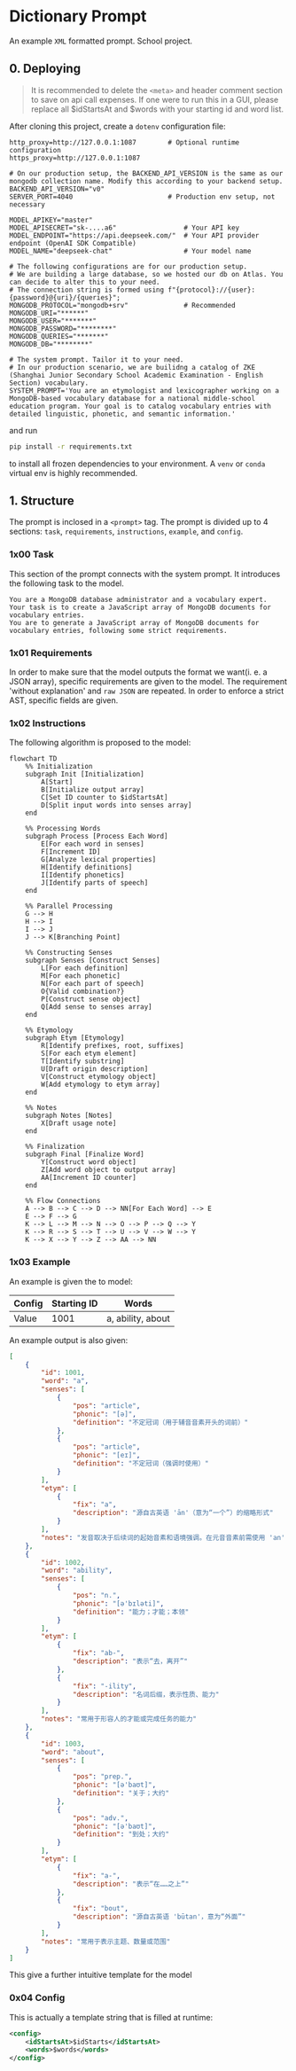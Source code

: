 # Dictionary Prompt

An example `XML` formatted prompt. School project.

## 0. Deploying

> It is recommended to delete the `<meta>` and header comment section to save on api call expenses.
> If one were to run this in a GUI, please replace all $idStartsAt and $words with your starting id and word list.

After cloning this project, create a `dotenv` configuration file:

```shell
http_proxy=http://127.0.0.1:1087        # Optional runtime configuration
https_proxy=http://127.0.0.1:1087       

# On our production setup, the BACKEND_API_VERSION is the same as our mongodb collection name. Modify this according to your backend setup.
BACKEND_API_VERSION="v0"
SERVER_PORT=4040                        # Production env setup, not necessary

MODEL_APIKEY="master"
MODEL_APISECRET="sk-....a6"                 # Your API key
MODEL_ENDPOINT="https://api.deepseek.com/"  # Your API provider endpoint (OpenAI SDK Compatible)
MODEL_NAME="deepseek-chat"                  # Your model name

# The following configurations are for our production setup.
# We are building a large database, so we hosted our db on Atlas. You can decide to alter this to your need.
# The connection string is formed using f"{protocol}://{user}:{password}@{uri}/{queries}";
MONGODB_PROTOCOL="mongodb+srv"              # Recommended
MONGODB_URI="******"
MONGODB_USER="*******"
MONGODB_PASSWORD="********"
MONGODB_QUERIES="*******"
MONGODB_DB="********"

# The system prompt. Tailor it to your need.
# In our production scenario, we are builidng a catalog of ZKE (Shanghai Junior Secondary School Academic Examination - English Section) vocabulary.
SYSTEM_PROMPT='You are an etymologist and lexicographer working on a MongoDB-based vocabulary database for a national middle-school education program. Your goal is to catalog vocabulary entries with detailed linguistic, phonetic, and semantic information.'
```

and run 

```zsh
pip install -r requirements.txt
```

to install all frozen dependencies to your environment. A `venv` or `conda` virtual env is highly recommended.

## 1. Structure
The prompt is inclosed in a `<prompt>` tag. The prompt is divided up to 4 sections: `task`, `requirements`, `instructions`, `example`, and `config`.

### 1x00 Task
This section of the prompt connects with the system prompt. It introduces the following task to the model.

```
You are a MongoDB database administrator and a vocabulary expert. 
Your task is to create a JavaScript array of MongoDB documents for vocabulary entries.
You are to generate a JavaScript array of MongoDB documents for vocabulary entries, following some strict requirements.
```

### 1x01 Requirements

In order to make sure that the model outputs the format we want(i. e. a JSON array), specific requirements are given to the model. The requirement 'without explanation' and `raw JSON` are repeated. In order to enforce a strict AST, specific fields are given.

### 1x02 Instructions

The following algorithm is proposed to the model:

```
flowchart TD
    %% Initialization
    subgraph Init [Initialization]
        A[Start]
        B[Initialize output array]
        C[Set ID counter to $idStartsAt]
        D[Split input words into senses array]
    end

    %% Processing Words
    subgraph Process [Process Each Word]
        E[For each word in senses]
        F[Increment ID]
        G[Analyze lexical properties]
        H[Identify definitions]
        I[Identify phonetics]
        J[Identify parts of speech]
    end

    %% Parallel Processing
    G --> H
    H --> I
    I --> J
    J --> K[Branching Point]

    %% Constructing Senses
    subgraph Senses [Construct Senses]
        L[For each definition]
        M[For each phonetic]
        N[For each part of speech]
        O{Valid combination?}
        P[Construct sense object]
        Q[Add sense to senses array]
    end

    %% Etymology
    subgraph Etym [Etymology]
        R[Identify prefixes, root, suffixes]
        S[For each etym element]
        T[Identify substring]
        U[Draft origin description]
        V[Construct etymology object]
        W[Add etymology to etym array]
    end

    %% Notes
    subgraph Notes [Notes]
        X[Draft usage note]
    end

    %% Finalization
    subgraph Final [Finalize Word]
        Y[Construct word object]
        Z[Add word object to output array]
        AA[Increment ID counter]
    end

    %% Flow Connections
    A --> B --> C --> D --> NN[For Each Word] --> E
    E --> F --> G
    K --> L --> M --> N --> O --> P --> Q --> Y
    K --> R --> S --> T --> U --> V --> W --> Y
    K --> X --> Y --> Z --> AA --> NN
```

### 1x03 Example
An example is given the to model:

| Config | Starting ID | Words
| - | - | - |
| Value | 1001 | a, ability, about |

An example output is also given:

```json
[
	{
		"id": 1001,
		"word": "a",
		"senses": [
			{
				"pos": "article",
				"phonic": "[ə]",
				"definition": "不定冠词（用于辅音音素开头的词前）"
			},
			{
				"pos": "article",
				"phonic": "[eɪ]",
				"definition": "不定冠词（强调时使用）"
			}
		],
		"etym": [
			{
				"fix": "a",
				"description": "源自古英语 'ān'（意为“一个”）的缩略形式"
			}
		],
		"notes": "发音取决于后续词的起始音素和语境强调。在元音音素前需使用 'an'（如：an apple [ən 'æpl]）"
	},
	{
		"id": 1002,
		"word": "ability",
		"senses": [
			{
				"pos": "n.",
				"phonic": "[ə'bɪləti]",
				"definition": "能力；才能；本领"
			}
		],
		"etym": [
			{
				"fix": "ab-",
				"description": "表示“去，离开”"
			},
			{
				"fix": "-ility",
				"description": "名词后缀，表示性质、能力"
			}
		],
		"notes": "常用于形容人的才能或完成任务的能力"
	},
	{
		"id": 1003,
		"word": "about",
		"senses": [
			{
				"pos": "prep.",
				"phonic": "[ə'baʊt]",
				"definition": "关于；大约"
			},
			{
				"pos": "adv.",
				"phonic": "[ə'baʊt]",
				"definition": "到处；大约"
			}
		],
		"etym": [
			{
				"fix": "a-",
				"description": "表示“在……之上”"
			},
			{
				"fix": "bout",
				"description": "源自古英语 'būtan'，意为“外面”"
			}
		],
		"notes": "常用于表示主题、数量或范围"
	}
]
```

This give a further intuitive template for the model

### 0x04 Config
This is actually a template string that is filled at runtime:

```xml
<config>
	<idStartsAt>$idStarts</idStartsAt>
	<words>$words</words>
</config>
```


